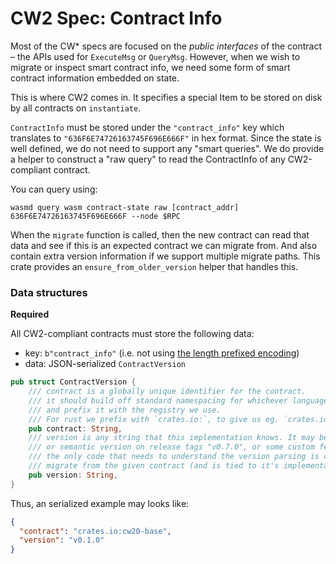 # CW2 Spec: Contract Info

Most of the CW\* specs are focused on the _public interfaces_
of the contract – the APIs used for `ExecuteMsg` or `QueryMsg`.
However, when we wish to migrate or inspect smart contract info,
we need some form of smart contract information embedded on state.

This is where CW2 comes in. It specifies a special Item to
be stored on disk by all contracts on `instantiate`.

`ContractInfo` must be stored under the `"contract_info"` key which translates
to `"636F6E74726163745F696E666F"` in hex format.
Since the state is well defined, we do not need to support any "smart queries".
We do provide a helper to construct a "raw query" to read the ContractInfo
of any CW2-compliant contract.

You can query using:

```shell
wasmd query wasm contract-state raw [contract_addr] 636F6E74726163745F696E666F --node $RPC
```

When the `migrate` function is called, then the new contract
can read that data and see if this is an expected contract we can
migrate from. And also contain extra version information if we
support multiple migrate paths.
This crate provides an `ensure_from_older_version` helper that
handles this.

### Data structures

**Required**

All CW2-compliant contracts must store the following data:

- key: `b"contract_info"` (i.e. not using [the length prefixed encoding](https://github.com/CosmWasm/cosmwasm/blob/main/docs/STORAGE_KEYS.md))
- data: JSON-serialized `ContractVersion`

```rust
pub struct ContractVersion {
    /// contract is a globally unique identifier for the contract.
    /// it should build off standard namespacing for whichever language it is in,
    /// and prefix it with the registry we use.
    /// For rust we prefix with `crates.io:`, to give us eg. `crates.io:cw20-base`
    pub contract: String,
    /// version is any string that this implementation knows. It may be simple counter "1", "2".
    /// or semantic version on release tags "v0.7.0", or some custom feature flag list.
    /// the only code that needs to understand the version parsing is code that knows how to
    /// migrate from the given contract (and is tied to it's implementation somehow)
    pub version: String,
}
```

Thus, an serialized example may looks like:

```json
{
  "contract": "crates.io:cw20-base",
  "version": "v0.1.0"
}
```
